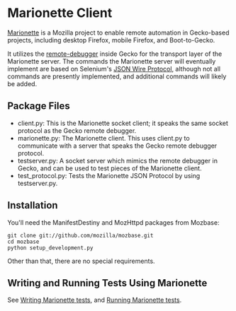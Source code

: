 # Marionette Client

[Marionette](https://developer.mozilla.org/en/Marionette) is a 
Mozilla project to enable remote automation in Gecko-based projects,
including desktop Firefox, mobile Firefox, and Boot-to-Gecko.

It utilizes the [remote-debugger](https://wiki.mozilla.org/Platform/JSDebugv2) 
inside Gecko for the transport layer of the Marionette server.  The commands
the Marionette server will eventually implement are based on
Selenium's [JSON Wire Protocol](http://code.google.com/p/selenium/wiki/JsonWireProtocol),
although not all commands are presently implemented, and additional commands
will likely be added.

## Package Files

- client.py:  This is the Marionette socket client; it speaks the same
  socket protocol as the Gecko remote debugger.
- marionette.py:  The Marionette client.  This uses client.py to communicate
  with a server that speaks the Gecko remote debugger protocol.
- testserver.py:  A socket server which mimics the remote debugger in
  Gecko, and can be used to test pieces of the Marionette client.
- test_protocol.py:  Tests the Marionette JSON Protocol by using testserver.py.

## Installation

You'll need the ManifestDestiny and MozHttpd packages from Mozbase:

    git clone git://github.com/mozilla/mozbase.git
    cd mozbase
    python setup_development.py

Other than that, there are no special requirements.

## Writing and Running Tests Using Marionette

See [Writing Marionette tests](https://developer.mozilla.org/en/Marionette/Tests),
and [Running Marionette tests](https://developer.mozilla.org/en/Marionette/Running_Tests).

